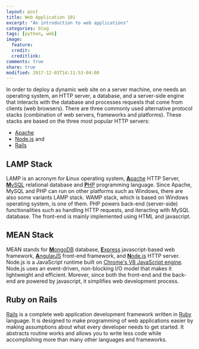 ```yaml
---
layout: post
title: Web Application 101
excerpt: "An introduction to web applications"
categories: blog
tags: [python, web]
image:
  feature:
  credit: 
  creditlink:
comments: true
share: true
modified: 2017-12-03T14:11:53-04:00
---
```


In order to deploy a dynamic web site on a server machine, one needs an operating system, an HTTP server, a database, and a server-side engine that interacts with the database and processes requests that come from clients (web browsers). There are three commonly used alternative protocol stacks (combination of web servers, frameworks and platforms). These stacks are based on the three most popular HTTP servers:

- [Apache](https://www.apache.org)
- [Node.js](https://nodejs.org/en/) and
- [Rails](http://rubyonrails.org/)

## LAMP Stack

LAMP is an acronym for **L**inux operating system, [**A**pache](https://www.apache.org) HTTP Server, [**M**ySQL](https://www.mysql.com/) relational database and [**P**HP](http://www.php.net/) programming language. Since Apache, MySQL and PHP can run on other platforms such as Windows, there are also some variants LAMP stack. WAMP stack, which is based on Windows operating system, is one of them. PHP powers back-end (server-side) functionalities such as handling HTTP requests, and iteracting with MySQL database. The front-end is mainly implemented using HTML and javascript.

## MEAN Stack

MEAN stands for [**M**ongoDB](https://www.mongodb.com/) database, [**E**xpress](http://expressjs.com/) javascript-based web framework, [**A**ngularJS](https://angularjs.org/) front-end framework, and [**N**ode.js](https://nodejs.org/en/) HTTP server. Node.js is a JavaScript runtime built on [Chrome's V8 JavaScript engine](https://developers.google.com/v8/). Node.js uses an event-driven, non-blocking I/O model that makes it lightweight and efficient. Morever, since both the front-end and the back-end are powered by javascript, it simplifies web development process.

## Ruby on Rails

[Rails](http://rubyonrails.org/) is a complete web application development framework written in [Ruby](https://www.ruby-lang.org/en/) language. It is designed to make programming of web applications easier by making assumptions about what every developer needs to get started. It abstracts routine works and allows you to write less code while accomplishing more than many other languages and frameworks.